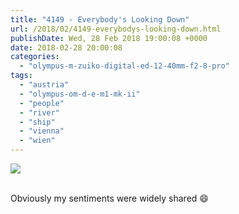 ```yaml
---
title: "4149 - Everybody's Looking Down"
url: /2018/02/4149-everybodys-looking-down.html
publishDate: Wed, 28 Feb 2018 19:00:08 +0000
date: 2018-02-28 20:00:08
categories: 
  - "olympus-m-zuiko-digital-ed-12-40mm-f2-8-pro"
tags: 
  - "austria"
  - "olympus-om-d-e-m1-mk-ii"
  - "people"
  - "river"
  - "ship"
  - "vienna"
  - "wien"
---
```

<div class="container">
<div class="center"><a target="_blank" href="https://d25zfm9zpd7gm5.cloudfront.net/1200x1200/2017/20170605_095950_lr.jpg"><img class="webfeedsFeaturedVisual" src="https://d25zfm9zpd7gm5.cloudfront.net/0600x0600/2017/20170605_095950_lr.jpg" /></a></div>
</div>
<br />

Obviously my sentiments were widely shared 😄
